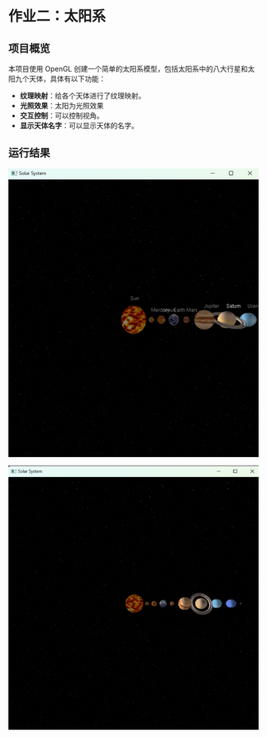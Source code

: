 # 作业二：太阳系

## 项目概览

本项目使用 OpenGL 创建一个简单的太阳系模型，包括太阳系中的八大行星和太阳九个天体，具体有以下功能：

- **纹理映射**：给各个天体进行了纹理映射。
- **光照效果**：太阳为光照效果
- **交互控制**：可以控制视角。
- **显示天体名字**：可以显示天体的名字。

## 运行结果

![image-20241226002257587](README/images/image-20241226002257587.png)

![image-20241226002510460](README/images/image-20241226002510460.png)

